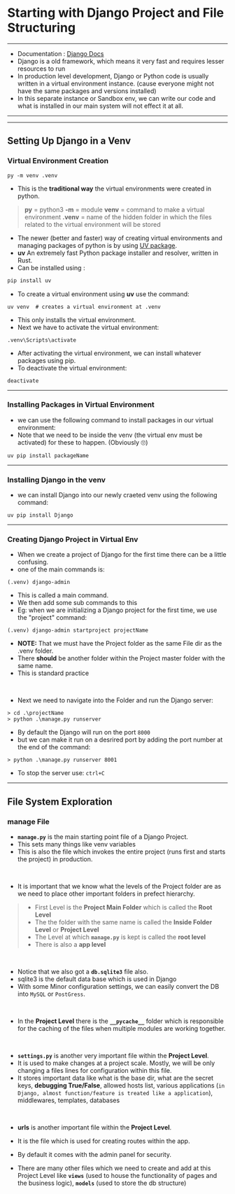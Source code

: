 # Starting with Django Project and File Structuring

---

- Documentation : [Django Docs]('https://docs.djangoproject.com/en/5.0/')
- Django is a old framework, which means it very fast and requires lesser resources to run 
- In production level development, Django or Python code is usually written in a virtual environment instance. (cause everyone might not have the same packages and versions installed)
- In this separate instance or Sandbox env, we can write our code and what is installed in our main system will not effect it at all.

---
---

## Setting Up Django in a Venv

### Virtual Environment Creation 

```
py -m venv .venv
```
- This is the **traditional way** the virtual environments were created in python.
> **py** = python3
> **-m** = module
> **venv** = command to make a virtual environment
> **.venv** = name of the hidden folder in which the files related to the virtual environment will be stored

- The newer (better and faster) way of creating virtual environments and managing packages of python is by using [UV package]('https://pypi.org/project/uv/').
- **uv** An extremely fast Python package installer and resolver, written in Rust.
- Can be installed using : 

```python
pip install uv
```
- To create a virtual environment using **uv** use the command: 
```
uv venv  # creates a virtual environment at .venv
```
- This only installs the virtual environment. 
- Next we have to activate the virtual environment:
```
.venv\Scripts\activate
```
- After activating the virtual environment, we can install whatever packages using pip.
- To deactivate the virtual environment:
```
deactivate
```

---

### Installing Packages in Virtual Environment

- we can use the following command to install packages in our virtual environment:
- Note that we need to be inside the venv (the virtual env must be activated) for these to happen. (Obviously 🙄)
```
uv pip install packageName
```

---

### Installing Django in the venv

- we can install Django into our newly craeted venv using the following command: 
```
uv pip install Django
```
---

### Creating Django Project in Virtual Env

- When we create a project of Django for the first time there can be a little confusing. 
- one of the main commands is:
```
(.venv) django-admin
```
- This is called a main command.
- We then add some sub commands to this 
- Eg: when we are initializing a Django project for the first time, we use the "project" command:
```
(.venv) django-admin startproject projectName
```
- **NOTE:** That we must have the Project folder as the same File dir as the .venv folder.
- There **should** be another folder within the Project master folder with the same name.
- This is standard practice 
  
<br>

- Next we need to navigate into the Folder and run the Django server:

```
> cd .\projectName
> python .\manage.py runserver 
```
- By default the Django will run on the port `8000`
- but we can make it run on a desrired port by adding the port number at the end of the command:

```
> python .\manage.py runserver 8001
```
- To stop the server use: `ctrl+C`
---

## File System Exploration 

### manage File

- **`manage.py`** is the main starting point file of a Django Project.
- This sets many things like venv variables
- This is also the file which invokes the entire project (runs first and starts the project) in production.

<br>

- It is important that we know what the levels of the Project folder are as we need to place other important folders in prefect hierarchy.

>- First Level is the **Project Main Folder** which is called the **Root Level** 
>- The the folder with the same name is called the **Inside Folder Level** or **Project Level**
>- The Level at which **`manage.py`** is kept is called the **root level**
>- There is also a **app level**

<br>

- Notice that we also got a **`db.sqlite3`** file also. 
- sqlite3 is the default data base which is used in Django
- With some Minor configuration settings, we can easily convert the DB into `MySQL` or `PostGress`.

<br>

- In the **Project Level** there is the **`__pycache__`** folder which is responsible for the caching of the files when multiple modules are working together.

<br>

- **`settings.py`** is another very important file within the **Project Level**. 
- It is used to make changes at a project scale. Mostly, we will be only changing a files lines for configuration within this file.
-  It stores important data like what is the base dir, what are the secret keys, **debugging True/False**, allowed hosts list, various applications (`in Django, almost function/feature is treated like a application`), middlewares, templates, databases

<br>

- **urls** is another important file within the **Project Level**.
- It is the file which is used for creating routes within the app.
- By default it comes with the admin panel for security. 

- There are many other files which we need to create and add at this Project Level like **`views`** (used to house the functionality of pages and the business logic), **`models`** (used to store the db structure) 